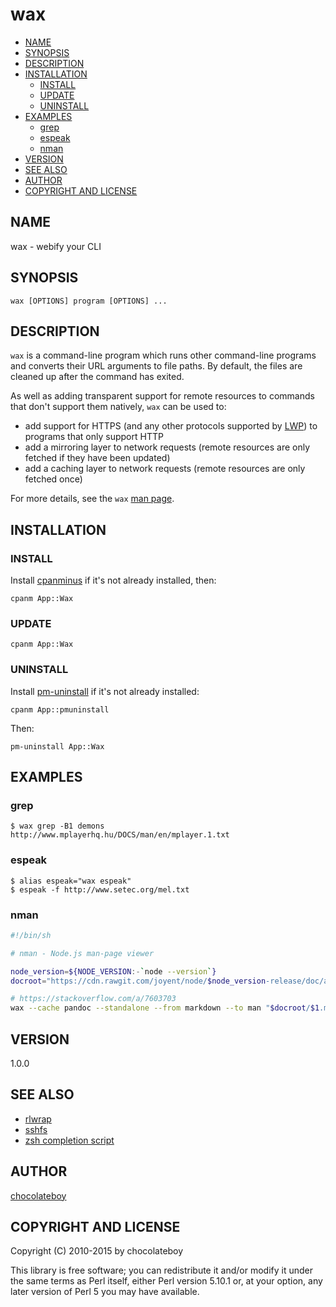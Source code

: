 # wax

<!-- START doctoc generated TOC please keep comment here to allow auto update -->
<!-- DON'T EDIT THIS SECTION, INSTEAD RE-RUN doctoc TO UPDATE -->

- [NAME](#name)
- [SYNOPSIS](#synopsis)
- [DESCRIPTION](#description)
- [INSTALLATION](#installation)
  - [INSTALL](#install)
  - [UPDATE](#update)
  - [UNINSTALL](#uninstall)
- [EXAMPLES](#examples)
  - [grep](#grep)
  - [espeak](#espeak)
  - [nman](#nman)
- [VERSION](#version)
- [SEE ALSO](#see-also)
- [AUTHOR](#author)
- [COPYRIGHT AND LICENSE](#copyright-and-license)

<!-- END doctoc generated TOC please keep comment here to allow auto update -->

## NAME

wax - webify your CLI

## SYNOPSIS

    wax [OPTIONS] program [OPTIONS] ...

## DESCRIPTION

`wax` is a command-line program which runs other command-line programs and converts their URL
arguments to file paths. By default, the files are cleaned up after the command has exited.

As well as adding transparent support for remote resources to commands that don't support them
natively, `wax` can be used to:

- add support for HTTPS (and any other protocols supported by [LWP](https://metacpan.org/pod/LWP)) to programs that only support HTTP
- add a mirroring layer to network requests (remote resources are only fetched if they have been updated)
- add a caching layer to network requests (remote resources are only fetched once)

For more details, see the `wax` [man page](bin/wax.pod).

## INSTALLATION

### INSTALL

Install [cpanminus](http://search.cpan.org/perldoc?App::cpanminus#INSTALLATION) if it's not already installed,
then:

    cpanm App::Wax

### UPDATE

    cpanm App::Wax

### UNINSTALL

Install [pm-uninstall](http://search.cpan.org/perldoc?pm-uninstall) if it's not already installed:

    cpanm App::pmuninstall

Then:

    pm-uninstall App::Wax

## EXAMPLES

### grep

    $ wax grep -B1 demons http://www.mplayerhq.hu/DOCS/man/en/mplayer.1.txt

### espeak

    $ alias espeak="wax espeak"
    $ espeak -f http://www.setec.org/mel.txt

### nman

```bash
#!/bin/sh

# nman - Node.js man-page viewer

node_version=${NODE_VERSION:-`node --version`}
docroot="https://cdn.rawgit.com/joyent/node/$node_version-release/doc/api"

# https://stackoverflow.com/a/7603703
wax --cache pandoc --standalone --from markdown --to man "$docroot/$1.markdown" | man -l -
```

## VERSION

1.0.0

## SEE ALSO

- [rlwrap](http://utopia.knoware.nl/~hlub/uck/rlwrap/)
- [sshfs](http://fuse.sourceforge.net/sshfs.html)
- [zsh completion script](https://github.com/chocolateboy/App-Wax/wiki/Zsh-completion-script)

## AUTHOR

[chocolateboy](mailto:chocolate@cpan.org)

## COPYRIGHT AND LICENSE

Copyright (C) 2010-2015 by chocolateboy

This library is free software; you can redistribute it and/or modify
it under the same terms as Perl itself, either Perl version 5.10.1 or,
at your option, any later version of Perl 5 you may have available.
